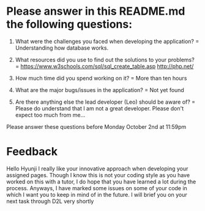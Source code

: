 # Please answer in this README.md the following questions:

1. What were the challenges you faced when developing the application?
    = Understanding how database works.
    
2. What resources did you use to find out the solutions to your problems?
    = https://www.w3schools.com/sql/sql_create_table.asp
      http://php.net/
    
3. How much time did you spend working on it?
    = More than ten hours
    
4. What are the major bugs/issues in the application?
    = Not yet found
    
5. Are there anything else the lead developer (Leo) should be aware of?
    = Please do understand that I am not a great developer. 
      Please don't expect too much from me...

Please answer these questions before Monday October 2nd at 11:59pm

# Feedback

Hello Hyunji
I really like your innovative approach when developing your assigned pages.
Though I know this is not your coding style as you have worked on this with a tutor, I do hope that you have learned a lot during the process.
Anyways, I have marked some issues on some of your code in which I want you to keep in mind of in the future. 
I will brief you on your next task through D2L very shortly
